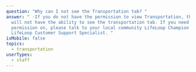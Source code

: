 ```yaml
---
question: "Why can I not see the Transportation tab? "
answer: " -If you do not have the permission to view Transportation, then you
  will not have the ability to see the transportation tab. If you need this
  permission on, please talk to your local community LifeLoop Champion or
  LifeLoop Customer Support Specialist. "
isMobile: false
topics:
  - transportation
userTypes:
  - staff
---
```

